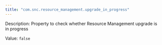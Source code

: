 ```yaml
---
title: "com.snc.resource_management.upgrade_in_progress"
---
```


Description: Property to check whether Resource Management upgrade is in progress 

Value: `false`